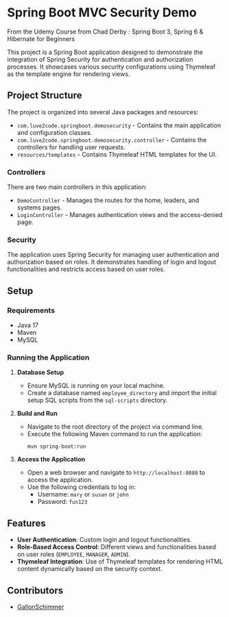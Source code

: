 # Spring Boot MVC Security Demo 

From the Udemy Course from Chad Derby : Spring Boot 3, Spring 6 & Hibernate for Beginners

This project is a Spring Boot application designed to demonstrate the integration of Spring Security for authentication and authorization processes. It showcases various security configurations using Thymeleaf as the template engine for rendering views.

## Project Structure

The project is organized into several Java packages and resources:

- `com.luve2code.springboot.demosecurity` - Contains the main application and configuration classes.
- `com.luve2code.springboot.demosecurity.controller` - Contains the controllers for handling user requests.
- `resources/templates` - Contains Thymeleaf HTML templates for the UI.

### Controllers

There are two main controllers in this application:
- `DemoController` - Manages the routes for the home, leaders, and systems pages.
- `LoginController` - Manages authentication views and the access-denied page.

### Security

The application uses Spring Security for managing user authentication and authorization based on roles. It demonstrates handling of login and logout functionalities and restricts access based on user roles.

## Setup

### Requirements

- Java 17
- Maven
- MySQL

### Running the Application

1. **Database Setup**
   - Ensure MySQL is running on your local machine.
   - Create a database named `employee_directory` and import the initial setup SQL scripts from the `sql-scripts` directory.

2. **Build and Run**
   - Navigate to the root directory of the project via command line.
   - Execute the following Maven command to run the application:
     ```
     mvn spring-boot:run
     ```

3. **Access the Application**
   - Open a web browser and navigate to `http://localhost:8080` to access the application.
   - Use the following credentials to log in:
     - Username: `mary` or `susan` or `john`
     - Password: `fun123`

## Features

- **User Authentication**: Custom login and logout functionalities.
- **Role-Based Access Control**: Different views and functionalities based on user roles (`EMPLOYEE`, `MANAGER`, `ADMIN`).
- **Thymeleaf Integration**: Use of Thymeleaf templates for rendering HTML content dynamically based on the security context.

## Contributors

- [GallonSchimmer](https://www.udemy.com/course/spring-hibernate-tutorial/?couponCode=SEPTSTACK24B)


